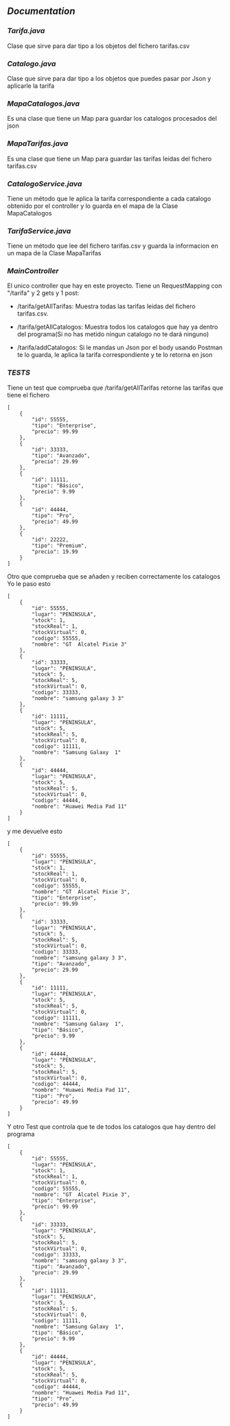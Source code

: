 
## ***Documentation***
### ***Tarifa.java***
Clase que sirve para dar tipo a los objetos del fichero tarifas.csv
### ***Catalogo.java***
Clase que sirve para dar tipo a los objetos que puedes pasar por Json y aplicarle la tarifa
### ***MapaCatalogos.java***
Es una clase que tiene un Map para guardar los catalogos procesados del json
### ***MapaTarifas.java***
Es una clase que tiene un Map para guardar las tarifas leidas del fichero tarifas.csv
### ***CatalogoService.java***
Tiene un método que le aplica la tarifa correspondiente a cada catalogo obtenido por el controller y lo guarda en el mapa de la Clase MapaCatalogos
### ***TarifaService.java***
Tiene un método que lee del fichero tarifas.csv y guarda la informacion en un mapa de la Clase MapaTarifas
### ***MainController***
El unico controller que hay en este proyecto.
Tiene un RequestMapping con "/tarifa" y 2 gets y 1 post:

- /tarifa/getAllTarifas: Muestra todas las tarifas leidas del fichero tarifas.csv.

- /tarifa/getAllCatalogos: Muestra todos los catalogos que hay ya dentro del programa(Si no has metido ningun catalogo no te dará ninguno)

- /tarifa/addCatalogos: Si le mandas un Json por el body usando Postman te lo guarda, le aplica la tarifa correspondiente y te lo retorna en json

### ***TESTS***
Tiene un test que comprueba que /tarifa/getAllTarifas retorne las tarifas que tiene el fichero
```
[
    {
        "id": 55555,
        "tipo": "Enterprise",
        "precio": 99.99
    },
    {
        "id": 33333,
        "tipo": "Avanzado",
        "precio": 29.99
    },
    {
        "id": 11111,
        "tipo": "Básico",
        "precio": 9.99
    },
    {
        "id": 44444,
        "tipo": "Pro",
        "precio": 49.99
    },
    {
        "id": 22222,
        "tipo": "Premium",
        "precio": 19.99
    }
]
```

Otro que comprueba que se añaden y reciben correctamente los catalogos
Yo le paso esto 
```
[
    {
        "id": 55555,
        "lugar": "PENINSULA",
        "stock": 1,
        "stockReal": 1,
        "stockVirtual": 0,
        "codigo": 55555,
        "nombre": "GT  Alcatel Pixie 3"
    },
    {
        "id": 33333,
        "lugar": "PENINSULA",
        "stock": 5,
        "stockReal": 5,
        "stockVirtual": 0,
        "codigo": 33333,
        "nombre": "samsung galaxy 3 3"
    },
    {
        "id": 11111,
        "lugar": "PENINSULA",
        "stock": 5,
        "stockReal": 5,
        "stockVirtual": 0,
        "codigo": 11111,
        "nombre": "Samsung Galaxy  1"
    },
    {
        "id": 44444,
        "lugar": "PENINSULA",
        "stock": 5,
        "stockReal": 5,
        "stockVirtual": 0,
        "codigo": 44444,
        "nombre": "Huawei Media Pad 11"
    }
]
```
y me devuelve esto
```
[
    {
        "id": 55555,
        "lugar": "PENINSULA",
        "stock": 1,
        "stockReal": 1,
        "stockVirtual": 0,
        "codigo": 55555,
        "nombre": "GT  Alcatel Pixie 3",
        "tipo": "Enterprise",
        "precio": 99.99
    },
    {
        "id": 33333,
        "lugar": "PENINSULA",
        "stock": 5,
        "stockReal": 5,
        "stockVirtual": 0,
        "codigo": 33333,
        "nombre": "samsung galaxy 3 3",
        "tipo": "Avanzado",
        "precio": 29.99
    },
    {
        "id": 11111,
        "lugar": "PENINSULA",
        "stock": 5,
        "stockReal": 5,
        "stockVirtual": 0,
        "codigo": 11111,
        "nombre": "Samsung Galaxy  1",
        "tipo": "Básico",
        "precio": 9.99
    },
    {
        "id": 44444,
        "lugar": "PENINSULA",
        "stock": 5,
        "stockReal": 5,
        "stockVirtual": 0,
        "codigo": 44444,
        "nombre": "Huawei Media Pad 11",
        "tipo": "Pro",
        "precio": 49.99
    }
]
```
Y otro Test que controla que te de todos los catalogos que hay dentro del programa
```
[
    {
        "id": 55555,
        "lugar": "PENINSULA",
        "stock": 1,
        "stockReal": 1,
        "stockVirtual": 0,
        "codigo": 55555,
        "nombre": "GT  Alcatel Pixie 3",
        "tipo": "Enterprise",
        "precio": 99.99
    },
    {
        "id": 33333,
        "lugar": "PENINSULA",
        "stock": 5,
        "stockReal": 5,
        "stockVirtual": 0,
        "codigo": 33333,
        "nombre": "samsung galaxy 3 3",
        "tipo": "Avanzado",
        "precio": 29.99
    },
    {
        "id": 11111,
        "lugar": "PENINSULA",
        "stock": 5,
        "stockReal": 5,
        "stockVirtual": 0,
        "codigo": 11111,
        "nombre": "Samsung Galaxy  1",
        "tipo": "Básico",
        "precio": 9.99
    },
    {
        "id": 44444,
        "lugar": "PENINSULA",
        "stock": 5,
        "stockReal": 5,
        "stockVirtual": 0,
        "codigo": 44444,
        "nombre": "Huawei Media Pad 11",
        "tipo": "Pro",
        "precio": 49.99
    }
]
```




